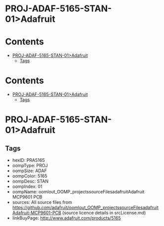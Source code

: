 
PROJ-ADAF-5165-STAN-01>Adafruit
===============================

Contents
========

* [PROJ-ADAF-5165-STAN-01>Adafruit](#proj-adaf-5165-stan-01adafruit)
	* [Tags](#tags)

Contents
========

* [PROJ-ADAF-5165-STAN-01>Adafruit](#proj-adaf-5165-stan-01adafruit)
	* [Tags](#tags)

# PROJ-ADAF-5165-STAN-01>Adafruit

## Tags

- hexID: PRA5165
- oompType: PROJ
- oompSize: ADAF
- oompColor: 5165
- oompDesc: STAN
- oompIndex: 01
- oompName: oomlout_OOMP_projectssourceFilesadafruitAdafruit MCP9601 PCB
- sources: All source files from https://github.com/adafruit/oomlout_OOMP_projectssourceFilesadafruitAdafruit-MCP9601-PCB (source licence details in srcLicense.md)
- linkBuyPage: http://www.adafruit.com/products/5165
